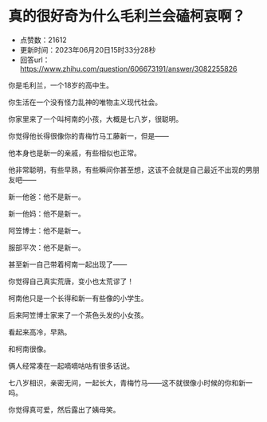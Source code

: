 # 真的很好奇为什么毛利兰会磕柯哀啊？
- 点赞数：21612
- 更新时间：2023年06月20日15时33分28秒
- 回答url：https://www.zhihu.com/question/606673191/answer/3082255826
<body>
 <p data-pid="UZeYYCJf">你是毛利兰，一个18岁的高中生。</p>
 <p data-pid="U51teAHw">你生活在一个没有怪力乱神的唯物主义现代社会。</p>
 <p data-pid="Yd4CRCVs">你家里来了一个叫柯南的小孩，大概是七八岁，很聪明。</p>
 <p data-pid="GXNy3z8w">你觉得他长得很像你的青梅竹马工藤新一，但是——</p>
 <p data-pid="ZQC8-j68">他本身也是新一的亲戚，有些相似也正常。</p>
 <p data-pid="ZOjx1DLU">他非常聪明，有些早熟，有些瞬间你甚至想，这该不会就是自己最近不出现的男朋友吧——</p>
 <p data-pid="Cpl4o0Bb">新一他爸：他不是新一。</p>
 <p data-pid="c5hSyNw9">新一他妈：他不是新一。</p>
 <p data-pid="yrBbg6sP">阿笠博士：他不是新一。</p>
 <p data-pid="nM4uKmw_">服部平次：他不是新一。</p>
 <p data-pid="L0Bh26u-">甚至新一自己带着柯南一起出现了——</p>
 <p data-pid="bfJLQ8Ty">你觉得自己真实荒唐，变小也太荒谬了！</p>
 <p data-pid="d4VOdx0V">柯南他只是一个长得和新一有些像的小学生。</p>
 <p data-pid="9iRXoVR_">后来阿笠博士家来了一个茶色头发的小女孩。</p>
 <p data-pid="xSnXCLhu">看起来高冷，早熟。</p>
 <p data-pid="jdpcaFHw">和柯南很像。</p>
 <p data-pid="W0wF62CY">俩人经常凑在一起嘀嘀咕咕有很多话说。</p>
 <p data-pid="s6JHX3cr">七八岁相识，亲密无间，一起长大，青梅竹马——这不就很像小时候的你和新一吗。</p>
 <p data-pid="4dPEq_Xj">你觉得真可爱，然后露出了姨母笑。</p>
</body>